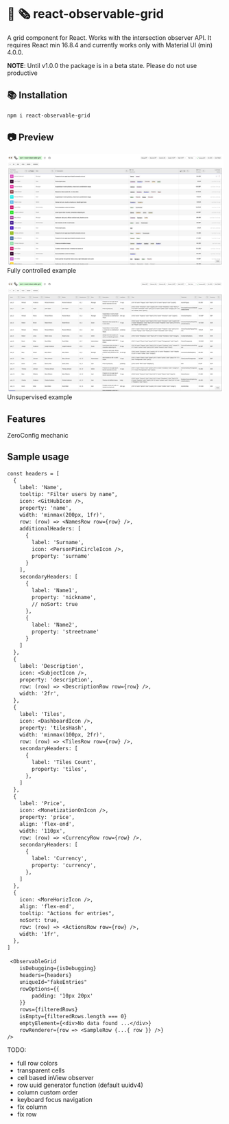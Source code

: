 # 👀 🗞️ react-observable-grid

A grid component for React. Works with the intersection observer API. It requires React min 16.8.4 and currently works only with Material UI (min) 4.0.0.

**NOTE**: Until v1.0.0 the package is in a beta state. Please do not use productive

## 📚 Installation

```
npm i react-observable-grid
```

## 📷 Preview

!['mainView'](/images/mainView.png)
Fully controlled example

!['mainView'](/images/unsupervised.png)
Unsupervised example


## Features

ZeroConfig mechanic

## Sample usage

```
const headers = [
  {
    label: 'Name',
    tooltip: "Filter users by name",
    icon: <GitHubIcon />,
    property: 'name',
    width: 'minmax(200px, 1fr)',
    row: (row) => <NamesRow row={row} />,
    additionalHeaders: [
      {
        label: 'Surname',
        icon: <PersonPinCircleIcon />,
        property: 'surname'
      }
    ],
    secondaryHeaders: [
      {
        label: 'Name1',
        property: 'nickname',
        // noSort: true
      },
      {
        label: 'Name2',
        property: 'streetname'
      }
    ]
  },
  {
    label: 'Description',
    icon: <SubjectIcon />,
    property: 'description',
    row: (row) => <DescriptionRow row={row} />,
    width: '2fr',
  },
  {
    label: 'Tiles',
    icon: <DashboardIcon />,
    property: 'tilesHash',
    width: 'minmax(100px, 2fr)',
    row: (row) => <TilesRow row={row} />,
    secondaryHeaders: [
      {
        label: 'Tiles Count',
        property: 'tiles',
      },
    ]
  },
  {
    label: 'Price',
    icon: <MonetizationOnIcon />,
    property: 'price',
    align: 'flex-end',
    width: '110px',
    row: (row) => <CurrencyRow row={row} />,
    secondaryHeaders: [
      {
        label: 'Currency',
        property: 'currency',
      },
    ]
  },
  {
    icon: <MoreHorizIcon />,
    align: 'flex-end',
    tooltip: "Actions for entries",
    noSort: true,
    row: (row) => <ActionsRow row={row} />,
    width: '1fr',
  },
]

 <ObservableGrid
	isDebugging={isDebugging}
	headers={headers}
	uniqueId="fakeEntries"
	rowOptions={{
		padding: '10px 20px'
	}}
	rows={filteredRows}
	isEmpty={filteredRows.length === 0}
	emptyElement={<div>No data found ...</div>}
	rowRenderer={row => <SampleRow {...{ row }} />}
/>
```


TODO:

- full row colors
- transparent cells
- cell based inView observer
- row uuid generator function (default uuidv4)
- column custom order
- keyboard focus navigation
- fix column
- fix row
